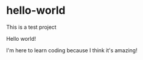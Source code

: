 # hello-world
This is a test project


Hello world!

I'm here to learn coding because I think it's amazing!
